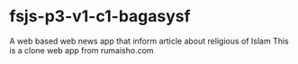# fsjs-p3-v1-c1-bagasysf
A web based web news app that inform article about religious of Islam This is a clone web app from rumaisho.com
